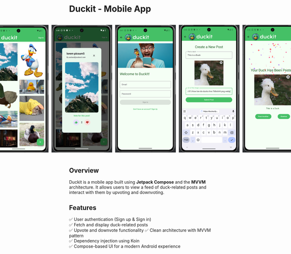 # Duckit - Mobile App  
<br>
<div style="display: flex; justify-content: center; gap: 10px;">
      <img src="assets/view1.png" alt="Duckit Screenshot" width="200">
    <img src="assets/view2.png" alt="Duckit Screenshot" width="200">
    <img src="assets/view3.png" alt="Duckit Screenshot" width="200">
    <img src="assets/view4.png" alt="Duckit Screenshot" width="200">
    <img src="assets/view5.png" alt="Duckit Screenshot" width="200">
</div>
<br>

## Overview  
Duckit is a mobile app built using **Jetpack Compose** and the **MVVM** architecture. It allows users to view a feed of duck-related posts and interact with them by upvoting and downvoting.  

## Features  
✅ User authentication (Sign up & Sign in)  
✅ Fetch and display duck-related posts  
✅ Upvote and downvote functionality
✅ Clean architecture with MVVM pattern  
✅ Dependency injection using Koin  
✅ Compose-based UI for a modern Android experience  
